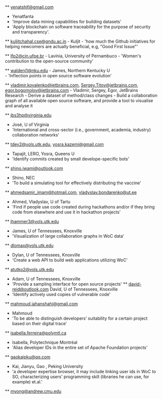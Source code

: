 ** yenatshif@gmail.com 
   - Yenatfanta
   - 'Improve data mining capabilities for building datasets'
   - 'Apply blockchain on software traceability for the purpose of security and transparency'.
   
** kuljitchahal.cse@gndu.ac.in
    - Kuljit
    - 'how much the Github initiatives for helping newcomers are
  actually beneficial, e.g, "Good First Issue"'


** lfp2@cin.ufpe.br
    - Lavínia, University of Pernambuco
    - 'Women's contribution to the open-source community'
   
** waldenj1@nku.edu 
    - James, Northern Kentucky U  
    - 'Inflection points in open source software evolution' 
   
** vladimir.kovalenko@jetbrains.com, Sergey.Titov@jetbrains.com, egor.bogomolov@jetbrains.com
    - Vladimir, Sergey, Egor, JetBrains Research
    - Derive a dataset of method/class changes
    - Build a collaboration graph of all available open source  software, and provide a tool to visualise and analyse it

** jbs3hp@virginia.edu 
   - José, U of Virginia
   - 'International and cross-sector (i.e., government, academia, industry) collaboration networks'

** tdey2@vols.utk.edu, yosra.kazemi@gmail.com
   - Tapajit, LERO, Yosra, Queens U
   - 'Identify commits created by small develope-specific bots'
 
** shino.iwami@outlook.com
   - Shino, NEC
   - 'To build a simulating tool for effectively distributing the vaccine'

** ahmedsamir_imam@hotmail.com, vladyslav.bondarenko@ut.ee
   - Ahmed, Vladyslav, U of Tartu 
   - 'Find if people use code created during hackathons and/or if they bring code from elsewhere and use it in hackathon projects'

** jhammer3@vols.utk.edu
   - James, U of Tennessees, Knoxville
   - 'Visualization of large collaboration graphs in WoC data'

** dlomax@vols.utk.edu
   - Dylan,     U of Tennessees, Knoxville
   - 'Create a web API to build web applications utilizing WoC'

** atutko2@vols.utk.edu
   - Adam,  U of Tennessees, Knoxville
   - 'Provide a sampling interface for open source projects'
** david-reid@outlook.com
David,  U of Tennessees, Knoxville
   - 'Identify actively used copies of vulnerable code'

** mahmoud.jahanshahi@gmail.com
   - Mahmoud
   - 'To be able to distinguish developers’ suitability for a certain
project based on their digital trace'

** isabella.ferreira@polymtl.ca
   - Isabella, Polytechnique  Montréal
   - 'Alias developer IDs in the entire set of Apache Foundation projects'
   
** gaokaipku@qq.com
   - Kai, Jianyu, Gao , Peking University
   - 'a developer expertise browser, it may include linking user ids in WoC to SO, characterizing users' programming skill (libraries he can use, for example) et.al.'

** myong@andrew.cmu.edu

